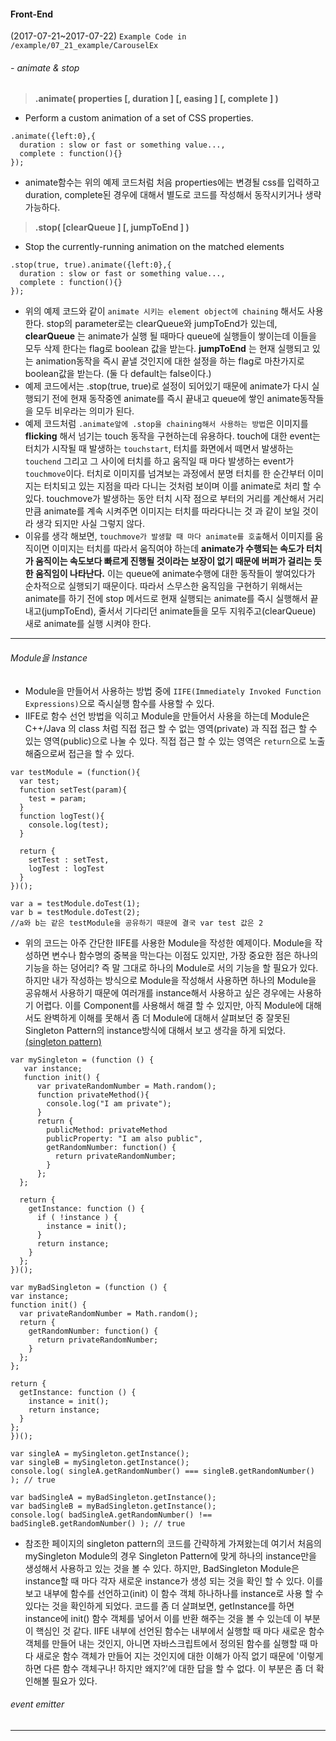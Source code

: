 #### Front-End
(2017-07-21~2017-07-22)
`Example Code in /example/07_21_example/CarouselEx`
###### - animate & stop
  > **.animate( properties [, duration ] [, easing ] [, complete ] )**

  - Perform a custom animation of a set of CSS properties.
  ```
  .animate({left:0},{
    duration : slow or fast or something value...,
    complete : function(){}
  });
  ```
  - animate함수는 위의 예제 코드처럼 처음 properties에는 변경될 css를 입력하고 duration, complete된 경우에 대해서 별도로 코드를 작성해서 동작시키거나 생략 가능하다.
  > **.stop( [clearQueue ] [, jumpToEnd ] )**

  - Stop the currently-running animation on the matched elements
  ```
  .stop(true, true).animate({left:0},{
    duration : slow or fast or something value...,
    complete : function(){}
  });
  ```
  - 위의 예제 코드와 같이 `animate 시키는 element object에 chaining` 해서도 사용한다. stop의 parameter로는 clearQueue와 jumpToEnd가 있는데, **clearQueue** 는 animate가 실행 될 때마다 queue에 실행들이 쌓이는데 이들을 모두 삭제 한다는 flag로 boolean 값을 받는다. **jumpToEnd** 는 현재 실행되고 있는 animation동작을 즉시 끝낼 것인지에 대한 설정을 하는 flag로 마찬가지로 boolean값을 받는다. (둘 다 default는 false이다.)
  - 예제 코드에서는 .stop(true, true)로 설정이 되어있기 때문에 animate가 다시 실행되기 전에 현재 동작중엔 animate를 즉시 끝내고 queue에 쌓인 animate동작들을 모두 비우라는 의미가 된다.
  - 예제 코드처럼 `.animate앞에 .stop을 chaining해서 사용하는 방법`은 이미지를 **flicking** 해서 넘기는 touch 동작을 구현하는데 유용하다. touch에 대한 event는 터치가 시작될 때 발생하는 `touchstart`, 터치를 화면에서 떼면서 발생하는 `touchend` 그리고 그 사이에 터치를 하고 움직일 때 마다 발생하는 event가 `touchmove`이다. 터치로 이미지를 넘겨보는 과정에서 분명 터치를 한 순간부터 이미지는 터치되고 있는 지점을 따라 다니는 것처럼 보이며 이를 animate로 처리 할 수 있다. touchmove가 발생하는 동안 터치 시작 점으로 부터의 거리를 계산해서 거리만큼 animate를 계속 시켜주면 이미지는 터치를 따라다니는 것 과 같이 보일 것이라 생각 되지만 사실 그렇지 않다.
  - 이유를 생각 해보면, `touchmove가 발생할 때 마다 animate를 호출`해서 이미지를 움직이면 이미지는 터치를 따라서 움직여야 하는데 **animate가 수행되는 속도가 터치가 움직이는 속도보다 빠르게 진행될 것이라는 보장이 없기 때문에 버퍼가 걸리는 듯한 움직임이 나타난다.** 이는 queue에 animate수행에 대한 동작들이 쌓여있다가 순차적으로 실행되기 때문이다. 따라서 스무스한 움직임을 구현하기 위해서는 animate를 하기 전에 stop 메서드로 현재 실행되는 animate를 즉시 실행해서 끝내고(jumpToEnd), 줄서서 기다리던 animate들을 모두 지워주고(clearQueue) 새로 animate를 실행 시켜야 한다.

----

###### Module을 Instance
  - Module을 만들어서 사용하는 방법 중에 `IIFE(Immediately Invoked Function Expressions)`으로 즉시실행 함수를 사용할 수 있다.
  - IIFE로 함수 선언 방법을 익히고 Module을 만들어서 사용을 하는데 Module은 C++/Java 의 class 처럼 직접 접근 할 수 없는 영역(private) 과 직접 접근 할 수 있는 영역(public)으로 나눌 수 있다. 직접 접근 할 수 있는 영역은 `return`으로 노출해줌으로써 접근을 할 수 있다.
  ```
  var testModule = (function(){
    var test;
    function setTest(param){
      test = param;
    }
    function logTest(){
      console.log(test);
    }

    return {
      setTest : setTest,
      logTest : logTest
    }
  })();

  var a = testModule.doTest(1);
  var b = testModule.doTest(2);
  //a와 b는 같은 testModule을 공유하기 때문에 결국 var test 값은 2
  ```
  - 위의 코드는 아주 간단한 IIFE를 사용한 Module을 작성한 예제이다. Module을 작성하면 변수나 함수명의 중복을 막는다는 이점도 있지만, 가장 중요한 점은 하나의 기능을 하는 덩어리? 즉 말 그대로 하나의 Module로 서의 기능을 할 필요가 있다. 하지만 내가 작성하는 방식으로 Module을 작성해서 사용하면 하나의 Module을 공유해서 사용하기 때문에 여러개를 instance해서 사용하고 싶은 경우에는 사용하기 어렵다. 이를 Component를 사용해서 해결 할 수 있지만, 아직 Module에 대해서도 완벽하게 이해를 못해서 좀 더 Module에 대해서 살펴보던 중 잘못된 Singleton Pattern의 instance방식에 대해서 보고 생각을 하게 되었다. [(singleton pattern)](https://addyosmani.com/resources/essentialjsdesignpatterns/book/#singletonpatternjavascript)
  ```
  var mySingleton = (function () {
     var instance;
     function init() {
        var privateRandomNumber = Math.random();
        function privateMethod(){
          console.log("I am private");
        }
        return {
          publicMethod: privateMethod
          publicProperty: "I am also public",
          getRandomNumber: function() {
            return privateRandomNumber;
          }
        };
    };

    return {
      getInstance: function () {
        if ( !instance ) {
          instance = init();
        }
        return instance;
      }
    };
})();

var myBadSingleton = (function () {
  var instance;
  function init() {
    var privateRandomNumber = Math.random();
    return {
      getRandomNumber: function() {
        return privateRandomNumber;
      }
    };
  };

  return {
    getInstance: function () {
      instance = init();
      return instance;
    }
  };
})();

var singleA = mySingleton.getInstance();
var singleB = mySingleton.getInstance();
console.log( singleA.getRandomNumber() === singleB.getRandomNumber() ); // true

var badSingleA = myBadSingleton.getInstance();
var badSingleB = myBadSingleton.getInstance();
console.log( badSingleA.getRandomNumber() !== badSingleB.getRandomNumber() ); // true

  ```
  - 참조한 페이지의 singleton pattern의 코드를 간략하게 가져왔는데 여기서 처음의 mySingleton Module의 경우 Singleton Pattern에 맞게 하나의 instance만을 생성해서 사용하고 있는 것을 볼 수 있다. 하지만, BadSingleton Module은 instance할 때 마다 각자 새로운 instance가 생성 되는 것을 확인 할 수 있다. 이를 보고 내부에 함수를 선언하고(init) 이 함수 객체 하나하나를 instance로 사용 할 수 있다는 것을 확인하게 되었다. 코드를 좀 더 살펴보면, getInstance를 하면 instance에 init() 함수 객체를 넣어서 이를 반환 해주는 것을 볼 수 있는데 이 부분이 핵심인 것 같다. IIFE 내부에 선언된 함수는 내부에서 실행할 때 마다 새로운 함수 객체를 만들어 내는 것인지, 아니면 자바스크립트에서 정의된 함수를 실행할 때 마다 새로운 함수 객체가 만들어 지는 것인지에 대한 이해가 아직 없기 때문에 '이렇게 하면 다른 함수 객체구나! 하지만 왜지?'에 대한 답을 할 수 없다. 이 부분은 좀 더 확인해볼 필요가 있다.

###### event emitter
----
